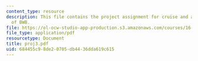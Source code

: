 ```yaml
---
content_type: resource
description: This file contains the project assignment for cruise and approach analysis
  of BWB.
file: https://ol-ocw-studio-app-production.s3.amazonaws.com/courses/16-100-aerodynamics-fall-2005/684455c98de20705db4436dda619c615_proj3.pdf
file_type: application/pdf
resourcetype: Document
title: proj3.pdf
uid: 684455c9-8de2-0705-db44-36dda619c615
---
```

